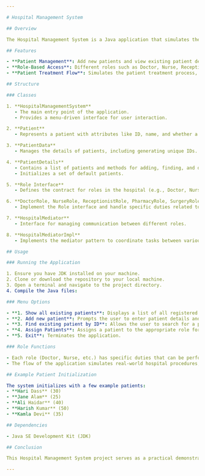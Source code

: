 ```yaml
---

# Hospital Management System

## Overview

The Hospital Management System is a Java application that simulates the process of managing patients in a hospital setting. It allows users to add patients, find existing patients by ID, assign roles to healthcare professionals, and manage the flow of patient care from admission to discharge.

## Features

- **Patient Management**: Add new patients and view existing patient details.
- **Role-Based Access**: Different roles such as Doctor, Nurse, Receptionist, and Pharmacy handle specific duties.
- **Patient Treatment Flow**: Simulates the patient treatment process, including testing, surgery, and billing.

## Structure

### Classes

1. **HospitalManagementSystem**
   - The main entry point of the application.
   - Provides a menu-driven interface for user interaction.

2. **Patient**
   - Represents a patient with attributes like ID, name, and whether a test is required.

3. **PatientData**
   - Manages the details of patients, including generating unique IDs.

4. **PatientDetails**
   - Contains a list of patients and methods for adding, finding, and displaying patients.
   - Initializes a set of default patients.

5. **Role Interface**
   - Defines the contract for roles in the hospital (e.g., Doctor, Nurse, Pharmacy).

6. **DoctorRole, NurseRole, ReceptionistRole, PharmacyRole, SurgeryRole, BillingRole, LabRole**
   - Implement the Role interface and handle specific duties related to patient care.

7. **HospitalMediator**
   - Interface for managing communication between different roles.

8. **HospitalMediatorImpl**
   - Implements the mediator pattern to coordinate tasks between various roles.

## Usage

### Running the Application

1. Ensure you have JDK installed on your machine.
2. Clone or download the repository to your local machine.
3. Open a terminal and navigate to the project directory.
4. Compile the Java files:

### Menu Options

- **1. Show all existing patients**: Displays a list of all registered patients.
- **2. Add new patient**: Prompts the user to enter patient details and adds a new patient.
- **3. Find existing patient by ID**: Allows the user to search for a patient using their ID.
- **4. Assign Patients**: Assigns a patient to the appropriate role for further actions.
- **5. Exit**: Terminates the application.

### Role Functions

- Each role (Doctor, Nurse, etc.) has specific duties that can be performed based on patient ID.
- The flow of the application simulates real-world hospital procedures, guiding users through patient management.

## Example Patient Initialization

The system initializes with a few example patients:
- **Hari Dass** (30)
- **Jane Alam** (25)
- **Ali Haidar** (40)
- **Harish Kumar** (50)
- **Kamla Devi** (35)

## Dependencies

- Java SE Development Kit (JDK)

## Conclusion

This Hospital Management System project serves as a practical demonstration of object-oriented programming concepts, design patterns, and role-based access control in Java. It can be further expanded with features like persistent storage, user authentication, and a graphical user interface.

---
```

